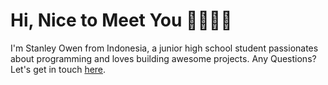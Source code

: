 # __Hi, Nice to Meet You 👋👨🏽‍💻__

I'm Stanley Owen from Indonesia, a junior high school student passionates about programming and loves building awesome projects. Any Questions? Let's get in touch [here](https://stanleyowen.github.io/contact/).

<div align = 'center'>

</div>
